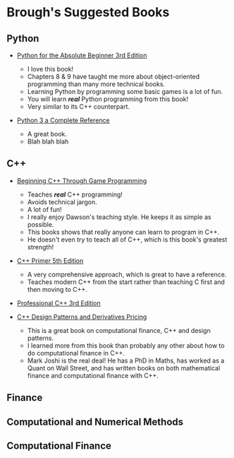 # Brough's Suggested Books

## Python

- [Python for the Absolute Beginner 3rd Edition]()
	+ I love this book!
	+ Chapters 8 & 9 have taught me more about object-oriented programming than many more technical books.
	+ Learning Python by programming some basic games is a lot of fun. 
	+ You will learn ___real___ Python programming from this book!
	+ Very similar to its C++ counterpart.

- [Python 3 a Complete Reference]()
	+ A great book.
	+ Blah blah blah


## C++

- [Beginning C++ Through Game Programming]()
	+ Teaches ___real___ C++ programming!
	+ Avoids technical jargon.
	+ A lot of fun!
	+ I really enjoy Dawson's teaching style. He keeps it as simple as possible.
	+ This books shows that really anyone can learn to program in C++.
	+ He doesn't even try to teach all of C++, which is this book's greatest strength!

- [C++ Primer 5th Edition]()
	+ A very comprehensive approach, which is great to have a reference.
	+ Teaches modern C++ from the start rather than teaching C first and then moving to C++.

- [Professional C++ 3rd Edition]()

- [C++ Design Patterns and Derivatives Pricing]()
	+ This is a great book on computational finance, C++ and design patterns.
	+ I learned more from this book than probably any other about how to do computational finance in C++.
	+ Mark Joshi is the real deal! He has a PhD in Maths, has worked as a Quant on Wall Street, and has written books on both mathematical finance and computational finance with C++.





## Finance


## Computational and Numerical Methods


## Computational Finance
